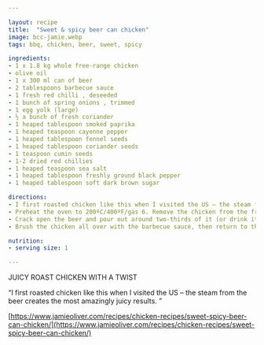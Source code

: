 ```yaml
---

layout: recipe
title:  "Sweet & spicy beer can chicken"
image: bcc-jamie.webp
tags: bbq, chicken, beer, sweet, spicy

ingredients:
- 1 x 1.8 kg whole free-range chicken
- olive oil
- 1 x 300 ml can of beer
- 2 tablespoons barbecue sauce
- 1 fresh red chilli , deseeded
- 1 bunch of spring onions , trimmed
- 1 egg yolk (large)
- ½ a bunch of fresh coriander
- 1 heaped tablespoon smoked paprika
- 1 heaped teaspoon cayenne pepper
- 1 heaped tablespoon fennel seeds
- 1 heaped tablespoon coriander seeds
- 1 teaspoon cumin seeds
- 1-2 dried red chillies
- 1 heaped teaspoon sea salt
- 1 heaped tablespoon freshly ground black pepper
- 1 heaped tablespoon soft dark brown sugar

directions:
- I first roasted chicken like this when I visited the US – the steam from the beer creates the most amazingly juicy results.
- Preheat the oven to 200ºC/400ºF/gas 6. Remove the chicken from the fridge and leave aside to come up to room temperature. Bash the rub ingredients to a fine powder in a large pestle and mortar, then drizzle the chicken with olive oil. Sprinkle over the rub and use your hands to massage all those lovely flavours into all the nooks and crannies.
- Crack open the beer and pour out around two-thirds of it (or drink it!), then carefully lower the chicken cavity onto the can so it looks like it’s sitting up. Position the chicken so it’s upright on a roasting tray, then place in the oven and cook for around 1 hour 10 minutes, or until golden and cooked through. To check it’s done, insert a knife into the thickest part of the thigh – the juices should run clear.
- Brush the chicken all over with the barbecue sauce, then return to the oven for a further 10 minutes, or until dark and sticky. Meanwhile, finely slice the chilli and spring onions and pick the coriander leaves. Once ready, carefully remove and discard the can, then carve up the bird, scatter over the chilli, spring onions and coriander leaves, then serve.

nutrition:
- serving size: 1

---
```


JUICY ROAST CHICKEN WITH A TWIST

“I first roasted chicken like this when I visited the US – the steam from the beer creates the most amazingly juicy results. ”

[https://www.jamieoliver.com/recipes/chicken-recipes/sweet-spicy-beer-can-chicken/](https://www.jamieoliver.com/recipes/chicken-recipes/sweet-spicy-beer-can-chicken/)